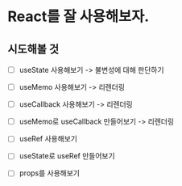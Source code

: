 # React를 잘 사용해보자.


## 시도해볼 것 

- [ ] useState 사용해보기 -> 불변성에 대해 판단하기
- [ ] useMemo 사용해보기 -> 리렌더링
- [ ] useCallback 사용해보기 -> 리렌더링
- [ ] useMemo로 useCallback 만들어보기 -> 리렌더링
- [ ] useRef 사용해보기
- [ ] useState로 useRef 만들어보기
- [ ] props를 사용해보기

